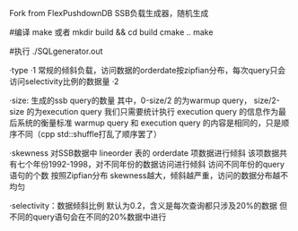 Fork from FlexPushdownDB
SSB负载生成器，随机生成

#编译
make
或者
mkdir build && cd build
cmake ..
make


#执行
./SQLgenerator.out <type> <size> <skewness> <selectivity>

·type 
    ·1 常规的倾斜负载，访问数据的orderdate按zipfian分布，每次query只会访问selectivity比例的数据量
    ·2 

·size: 生成的ssb query的数量
    其中，0-size/2 的为warmup query， size/2-size 的为execution query
    我们只需要统计执行 execution query 的信息作为最后系统的衡量标准
    warmup query 和 execution query 的内容是相同的，只是顺序不同（cpp std::shuffle打乱了顺序罢了）

·skewness
    对SSB数据中 lineorder 表的 orderdate 项数据进行倾斜
    该项数据共有七个年份1992-1998，对不同年份的数据访问进行倾斜
    访问不同年份的query语句的个数 按照Zipfian分布
    skewness越大，倾斜越严重，访问的数据分布越不均匀

·selectivity：数据倾斜比例
    默认为0.2，含义是每次查询都只涉及20%的数据
    但不同的query语句会在不同的20%数据中进行